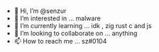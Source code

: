- 👋 Hi, I’m @senzur
- 👀 I’m interested in ... malware
- 🌱 I’m currently learning ... idk , zig rust c and js
- 💞️ I’m looking to collaborate on ... anything
- 📫 How to reach me ... sz#0104

<!---
senzur/senzur is a ✨ special ✨ repository because its `README.md` (this file) appears on your GitHub profile.
You can click the Preview link to take a look at your changes.
--->
